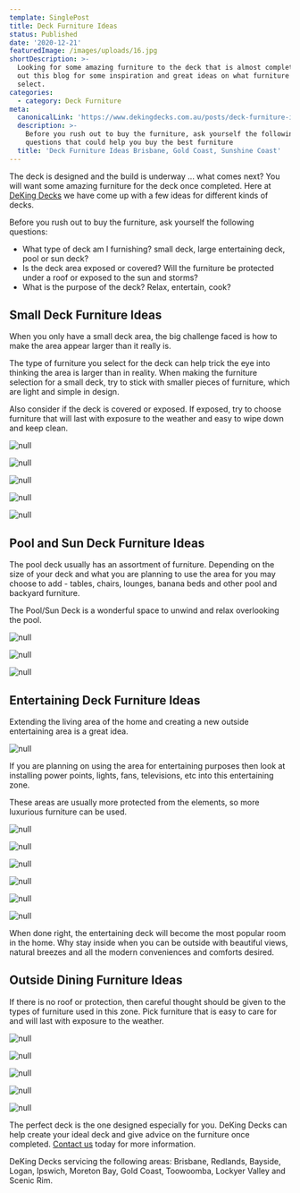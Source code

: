 ```yaml
---
template: SinglePost
title: Deck Furniture Ideas
status: Published
date: '2020-12-21'
featuredImage: /images/uploads/16.jpg
shortDescription: >-
  Looking for some amazing furniture to the deck that is almost completed? Check
  out this blog for some inspiration and great ideas on what furniture to
  select.
categories:
  - category: Deck Furniture
meta:
  canonicalLink: 'https://www.dekingdecks.com.au/posts/deck-furniture-ideas/'
  description: >-
    Before you rush out to buy the furniture, ask yourself the following
    questions that could help you buy the best furniture
  title: 'Deck Furniture Ideas Brisbane, Gold Coast, Sunshine Coast'
---
```

The deck is designed and the build is underway ... what comes next?  You will want some amazing furniture for the deck once completed. Here at [DeKing Decks](https://www.dekingdecks.com.au/) we have come up with a few ideas for different kinds of decks.

Before you rush out to buy the furniture, ask yourself the following questions:

* What type of deck am I furnishing? small deck, large entertaining deck, pool or sun deck?
* Is the deck area exposed or covered? Will the furniture be protected under a roof or exposed to the sun and storms?
* What is the purpose of the deck? Relax, entertain, cook?

## Small Deck Furniture Ideas

When you only have a small deck area, the big challenge faced is how to make the area appear larger than it really is.

The type of furniture you select for the deck can help trick the eye into thinking the area is larger than in reality.  When making the furniture selection for a small deck, try to stick with smaller pieces of furniture, which are light and simple in design.

Also consider if the deck is covered or exposed.  If exposed, try to choose furniture that will last with exposure to the weather and easy to wipe down and keep clean.

![null](/images/uploads/deking-decks-small-outdoor-2.png)

![null](/images/uploads/deking-decks-small-outdoor-1.png)

![null](/images/uploads/deking-decks-small-outdoor-5.png)

![null](/images/uploads/deking-decks-small-outdoor-4.png)

![null](/images/uploads/deking-decks-small-outdoor-3.png)

## Pool and Sun Deck Furniture Ideas

The pool deck usually has an assortment of furniture.  Depending on the size of your deck and what you are planning to use the area for you may choose to add - tables, chairs, lounges, banana beds and other pool and backyard furniture. 

The Pool/Sun Deck is a wonderful space to unwind and relax overlooking the pool.

![null](/images/uploads/deking-decks-pool-sun-2.png)

![null](/images/uploads/deking-decks-pool-sun-1.png)

![null](/images/uploads/img_9607.jpg)

## Entertaining Deck Furniture Ideas

Extending the living area of the home and creating a new outside entertaining area is a great idea.

![null](/images/uploads/11.jpg)

If you are planning on using the area for entertaining purposes then look at installing power points, lights, fans, televisions, etc into this entertaining zone.

These areas are usually more protected from the elements, so more luxurious furniture can be used.

![null](/images/uploads/deking-decks-undercover-3.png)

![null](/images/uploads/deking-decks-undercover-1.png)

![null](/images/uploads/deking-decks-undercover-4.png)

![null](/images/uploads/deking-decks-undercover-2.png)

![null](/images/uploads/deking-decks-undercover-5.png)

![null](/images/uploads/deking-decks-undercover-6.png)

When done right, the entertaining deck will become the most popular room in the home.  Why stay inside when you can be outside with beautiful views, natural breezes and all the modern conveniences and comforts desired.

## Outside Dining Furniture Ideas

If there is no roof or protection, then careful thought should be given to the types of furniture used in this zone.  Pick furniture that is easy to care for and will last with exposure to the weather.

![null](/images/uploads/deking-decks-outdoor-1.png)

![null](/images/uploads/deking-decks-outdoor-2.png)

![null](/images/uploads/deking-decks-outdoor-3.png)

![null](/images/uploads/deking-decks-outdoor-4.png)

![null](/images/uploads/deking-decks-outdoor-5.png)

The perfect deck is the one designed especially for you.  DeKing Decks can help create your ideal deck and give advice on the furniture once completed. [Contact us](https://www.dekingdecks.com.au/contact/) today for more information.

DeKing Decks servicing the following areas: Brisbane, Redlands, Bayside, Logan, Ipswich, Moreton Bay,  Gold Coast, Toowoomba, Lockyer Valley and Scenic Rim.
